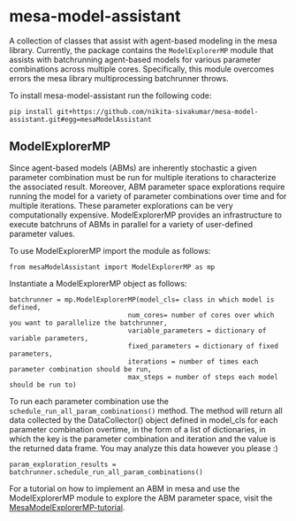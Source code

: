 # mesa-model-assistant
A collection of classes that assist with agent-based modeling in the mesa library. Currently, the package contains the `ModelExplorerMP` module that assists with batchrunning agent-based models for various parameter combinations across multiple cores. Specifically, this module overcomes errors the mesa library multiprocessing batchrunner throws.

To install mesa-model-assistant run the following code:

```
pip install git+https://github.com/nikita-sivakumar/mesa-model-assistant.git#egg=mesaModelAssistant
```

## ModelExplorerMP
Since agent-based models (ABMs) are inherently stochastic a given parameter combination must be run for multiple iterations to characterize the associated result. Moreover, ABM parameter space explorations require running the model for a variety of parameter combinations over time and for multiple iterations. These parameter explorations can be very computationally expensive. ModelExplorerMP provides an infrastructure to execute batchruns of ABMs in parallel for a variety of user-defined parameter values.

To use ModelExplorerMP import the module as follows:

```
from mesaModelAssistant import ModelExplorerMP as mp
```

Instantiate a ModelExplorerMP object as follows:

```
batchrunner = mp.ModelExplorerMP(model_cls= class in which model is defined,
                              num_cores= number of cores over which you want to parallelize the batchrunner,
                              variable_parameters = dictionary of variable parameters,
                              fixed_parameters = dictionary of fixed parameters,
                              iterations = number of times each parameter combination should be run,
                              max_steps = number of steps each model should be run to)
```

To run each parameter combination use the `schedule_run_all_param_combinations()` method.
The method will return all data collected by the DataCollector() object defined in model_cls for each parameter combination overtime, in the form of a list of dictionaries, in which the key is the parameter combination and iteration and the value is the returned data frame. You may analyze this data however you please :)

```
param_exploration_results = batchrunner.schedule_run_all_param_combinations()
```

For a tutorial on how to implement an ABM in mesa and use the ModelExplorerMP module to explore the ABM parameter space, visit the [MesaModelExplorerMP-tutorial](https://github.com/nikita-sivakumar/mesa-model-assistant/blob/master/ModelExplorerMP-Tutorial.ipynb).
